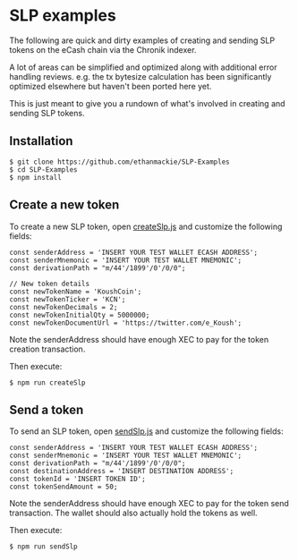 # SLP examples

The following are quick and dirty examples of creating and sending SLP tokens on the eCash chain via the Chronik indexer.

A lot of areas can be simplified and optimized along with additional error handling reviews. e.g. the tx bytesize calculation has been significantly optimized elsewhere but haven't been ported here yet.

This is just meant to give you a rundown of what's involved in creating and sending SLP tokens.

## Installation

```bsh
$ git clone https://github.com/ethanmackie/SLP-Examples
$ cd SLP-Examples
$ npm install
```

## Create a new token

To create a new SLP token, open [createSlp.js](createSlp.js) and customize the following fields:

```
const senderAddress = 'INSERT YOUR TEST WALLET ECASH ADDRESS';
const senderMnemonic = 'INSERT YOUR TEST WALLET MNEMONIC';
const derivationPath = "m/44'/1899'/0'/0/0";

// New token details
const newTokenName = 'KoushCoin';
const newTokenTicker = 'KCN';
const newTokenDecimals = 2;
const newTokenInitialQty = 5000000;
const newTokenDocumentUrl = 'https://twitter.com/e_Koush';
```
Note the senderAddress should have enough XEC to pay for the token creation transaction.

Then execute:
```
$ npm run createSlp
```

## Send a token

To send an SLP token, open [sendSlp.js](sendSlp.js) and customize the following fields:

```
const senderAddress = 'INSERT YOUR TEST WALLET ECASH ADDRESS';
const senderMnemonic = 'INSERT YOUR TEST WALLET MNEMONIC';
const derivationPath = "m/44'/1899'/0'/0/0";
const destinationAddress = 'INSERT DESTINATION ADDRESS';
const tokenId = 'INSERT TOKEN ID';
const tokenSendAmount = 50;
```
Note the senderAddress should have enough XEC to pay for the token send transaction. The wallet should also actually hold the tokens as well.

Then execute:
```
$ npm run sendSlp
```
